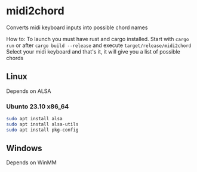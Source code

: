 # midi2chord
Converts midi keyboard inputs into possible chord names

How to:
To launch you must have rust and cargo installed.
Start with `cargo run` or after `cargo build --release` and execute `target/release/midi2chord`
Select your midi keyboard and that's it, it will give you a list of possible chords


## Linux
Depends on ALSA

### Ubunto 23.10 x86_64
```bash
sudo apt install alsa
sudo apt install alsa-utils
sudo apt install pkg-config
```
## Windows
Depends on WinMM
